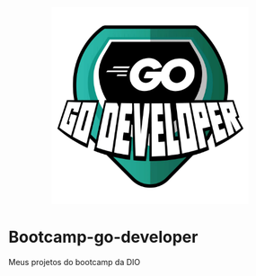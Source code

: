 <p align="center"><a href="https://www.dio.me/bootcamp/formacao-go-developer" target="_blank"><img src="logo/logo.webp" width="350" alt="Bootcamp Logo"></a></p>
<p align="center">
</p>

# Bootcamp-go-developer
Meus projetos do bootcamp da DIO
